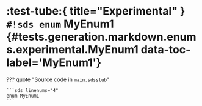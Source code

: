 # :test-tube:{ title="Experimental" } `#!sds enum` MyEnum1 {#tests.generation.markdown.enums.experimental.MyEnum1 data-toc-label='MyEnum1'}

??? quote "Source code in `main.sdsstub`"

    ```sds linenums="4"
    enum MyEnum1
    ```
